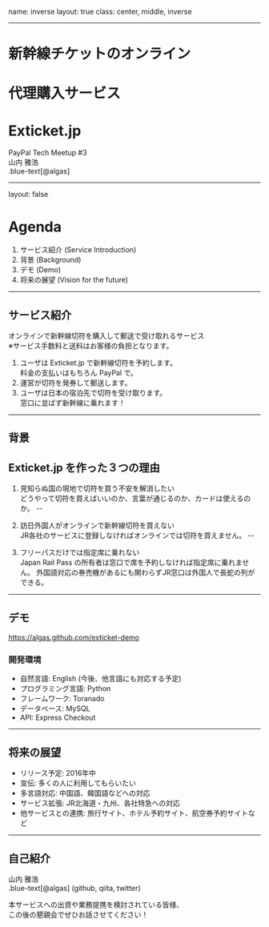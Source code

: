 name: inverse
layout: true
class: center, middle, inverse

---

# 新幹線チケットのオンライン
# 代理購入サービス
# Exticket.jp

PayPal Tech Meetup #3  
山内 雅浩  
.blue-text[@algas]

---

layout: false

# Agenda

1. サービス紹介 (Service Introduction)
2. 背景 (Background)
3. デモ (Demo)
4. 将来の展望 (Vision for the future)

---

## サービス紹介

オンラインで新幹線切符を購入して郵送で受け取れるサービス  
※サービス手数料と送料はお客様の負担となります。

1. ユーザは Exticket.jp で新幹線切符を予約します。  
料金の支払いはもちろん PayPal で。
2. 運営が切符を発券して郵送します。
3. ユーザは日本の宿泊先で切符を受け取ります。  
窓口に並ばず新幹線に乗れます！

---

## 背景

Exticket.jp を作った３つの理由  
--

1. 見知らぬ国の現地で切符を買う不安を解消したい  
どうやって切符を買えばいいのか、言葉が通じるのか、カードは使えるのか。
--

2. 訪日外国人がオンラインで新幹線切符を買えない  
JR各社のサービスに登録しなければオンラインでは切符を買えません。
--

3. フリーパスだけでは指定席に乗れない  
Japan Rail Pass の所有者は窓口で席を予約しなければ指定席に乗れません。
外国語対応の券売機があるにも関わらずJR窓口は外国人で長蛇の列ができる。

---

## デモ

https://algas.github.com/exticket-demo

### 開発環境

- 自然言語: English (今後、他言語にも対応する予定)
- プログラミング言語: Python
- フレームワーク: Toranado
- データベース: MySQL
- API: Express Checkout

---

## 将来の展望

- リリース予定: 2016年中
- 宣伝: 多くの人に利用してもらいたい
- 多言語対応: 中国語、韓国語などへの対応
- サービス拡張: JR北海道・九州、各社特急への対応
- 他サービスとの連携: 旅行サイト、ホテル予約サイト、航空券予約サイトなど

---

## 自己紹介

山内 雅浩  
.blue-text[@algas] (github, qiita, twitter)  

本サービスへの出資や業務提携を検討されている皆様、  
この後の懇親会でぜひお話させてください！
